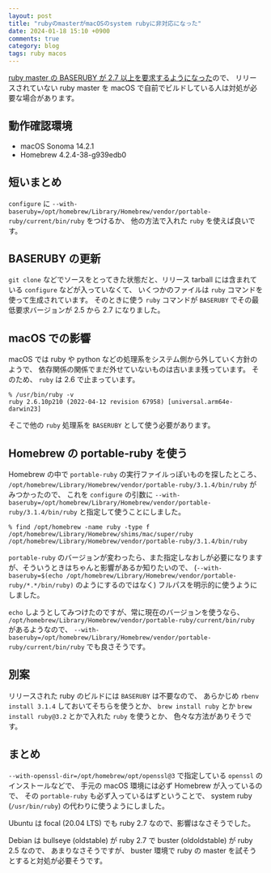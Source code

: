 ```yaml
---
layout: post
title: "rubyのmasterがmacOSのsystem rubyに非対応になった"
date: 2024-01-18 15:10 +0900
comments: true
category: blog
tags: ruby macos
---
```

[ruby master の BASERUBY が 2.7 以上を要求するようになった](https://github.com/ruby/ruby/commit/b4ed5b7dfe9ca01ef48922d1b2c154767b7e4e86)ので、
リリースされていない ruby master を macOS で自前でビルドしている人は対処が必要な場合があります。

<!--more-->

## 動作確認環境

- macOS Sonoma 14.2.1
- Homebrew 4.2.4-38-g939edb0

## 短いまとめ

`configure` に `--with-baseruby=/opt/homebrew/Library/Homebrew/vendor/portable-ruby/current/bin/ruby` をつけるか、
他の方法で入れた `ruby` を使えば良いです。

## BASERUBY の更新

`git clone` などでソースをとってきた状態だと、リリース tarball には含まれている `configure` などが入っていなくて、
いくつかのファイルは `ruby` コマンドを使って生成されています。
そのときに使う `ruby` コマンドが `BASERUBY` でその最低要求バージョンが 2.5 から 2.7 になりました。

## macOS での影響

macOS では ruby や python などの処理系をシステム側から外していく方針のようで、
依存関係の関係でまだ外せていないものは古いまま残っています。
そのため、 `ruby` は 2.6 で止まっています。

```
% /usr/bin/ruby -v
ruby 2.6.10p210 (2022-04-12 revision 67958) [universal.arm64e-darwin23]
```

そこで他の `ruby` 処理系を `BASERUBY` として使う必要があります。

## Homebrew の portable-ruby を使う

Homebrew の中で `portable-ruby` の実行ファイルっぽいものを探したところ、
`/opt/homebrew/Library/Homebrew/vendor/portable-ruby/3.1.4/bin/ruby`
がみつかったので、
これを `configure` の引数に `--with-baseruby=/opt/homebrew/Library/Homebrew/vendor/portable-ruby/3.1.4/bin/ruby` と指定して使うことにしました。

```
% find /opt/homebrew -name ruby -type f
/opt/homebrew/Library/Homebrew/shims/mac/super/ruby
/opt/homebrew/Library/Homebrew/vendor/portable-ruby/3.1.4/bin/ruby
```

`portable-ruby` のバージョンが変わったら、また指定しなおしが必要になりますが、そういうときはちゃんと影響があるか知りたいので、
(`--with-baseruby=$(echo /opt/homebrew/Library/Homebrew/vendor/portable-ruby/*.*/bin/ruby)` のようにするのではなく) フルパスを明示的に使うようにしました。

`echo` しようとしてみつけたのですが、常に現在のバージョンを使うなら、
`/opt/homebrew/Library/Homebrew/vendor/portable-ruby/current/bin/ruby`
があるようなので、
`--with-baseruby=/opt/homebrew/Library/Homebrew/vendor/portable-ruby/current/bin/ruby`
でも良さそうです。

## 別案

リリースされた ruby のビルドには `BASERUBY` は不要なので、
あらかじめ `rbenv install 3.1.4` しておいてそちらを使うとか、
`brew install ruby` とか `brew install ruby@3.2` とかで入れた `ruby` を使うとか、
色々な方法がありそうです。

## まとめ

`--with-openssl-dir=/opt/homebrew/opt/openssl@3` で指定している `openssl` のインストールなどで、
手元の macOS 環境には必ず Homebrew が入っているので、
その `portable-ruby` も必ず入っているはずということで、
system ruby (`/usr/bin/ruby`) の代わりに使うようにしました。

Ubuntu は focal (20.04 LTS) でも ruby 2.7 なので、影響はなさそうでした。

Debian は bullseye (oldstable) が ruby 2.7 で buster (oldoldstable) が ruby 2.5 なので、
あまりなさそうですが、
buster 環境で ruby の master を試そうとすると対処が必要そうです。
